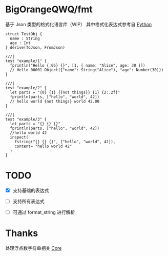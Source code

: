 # BigOrangeQWQ/fmt

基于 Json 类型的格式化语言库（WIP）
其中格式化表达式参考自 [Python](https://docs.python.org/zh-cn/3/library/string.html#formatstrings)

```moonbit
struct TestObj {
  name : String
  age : Int
} derive(ToJson, FromJson)

///|
test "example/1" {
  fprintln("Hello {:05} {}", [1, { name: "Alice", age: 30 }])
  // Hello 00001 Object({"name": String("Alice"), "age": Number(30)})
}

///|
test "example/2" {
  let parts = "{0} {1} {{not things}} {1} {2:.2f}"
  fprintln(parts, ["hello", "world", 42])
  // hello world {not things} world 42.00
}

///|
test "example/3" {
  let parts = "{} {} {}"
  fprintln(parts, ["hello", "world", 42])
  //hello world 42
  inspect(
    fstring("{} {} {}", ["hello", "world", 42]),
    content= "hello world 42"
  )
}
```


# TODO

- [x] 支持基础的表达式
- [ ] 支持所有表达式
- [ ] 可通过 format_string 进行解析


# Thanks

处理浮点数字符串相关 [Core](https://github.com/moonbitlang/core/blob/03c9be796626e5fced57fdbfed4f9ad4eee16e3f/double/internal/ryu)